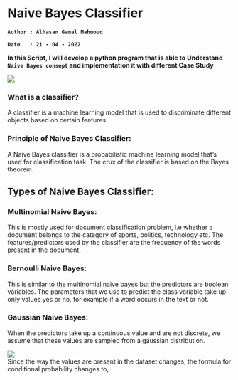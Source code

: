 # Naive Bayes Classifier

**` Author : Alhasan Gamal Mahmoud `**

**` Date   : 21 - 04 - 2022 `**

**In this Script, I will develop a python program that is able to Understand `Naive Bayes consept` and implementation it with different Case Study**
<br>


<img src="https://miro.medium.com/max/1400/1*PFTMCvOIPChMEcgtVS0RBQ.jpeg">


### What is a classifier?

A classifier is a machine learning model that is used to discriminate different objects based on certain features.

### Principle of Naive Bayes Classifier:

A Naive Bayes classifier is a probabilistic machine learning model that’s used for classification task. The crux of the classifier is based on the Bayes theorem.


## Types of Naive Bayes Classifier:

### Multinomial Naive Bayes:

This is mostly used for document classification problem, i.e whether a document belongs to the category of sports, politics, technology etc. The features/predictors used by the classifier are the frequency of the words present in the document.

### Bernoulli Naive Bayes:

This is similar to the multinomial naive bayes but the predictors are boolean variables. The parameters that we use to predict the class variable take up only values yes or no, for example if a word occurs in the text or not.

### Gaussian Naive Bayes:

When the predictors take up a continuous value and are not discrete, we assume that these values are sampled from a gaussian distribution.

<img src="https://miro.medium.com/max/844/1*AYsUOvPkgxe3j1tEj2lQbg.gif">

<br>
Since the way the values are present in the dataset changes, the formula for conditional probability changes to,

